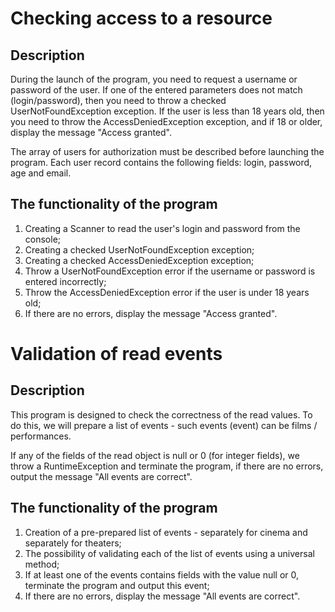 # Checking access to a resource
## Description
During the launch of the program, you need to request a username or password of the user. If one of the entered parameters does not match (login/password), then you need to throw a checked UserNotFoundException exception. If the user is less than 18 years old, then you need to throw the AccessDeniedException exception, and if 18 or older, display the message "Access granted".

The array of users for authorization must be described before launching the program. Each user record contains the following fields: login, password, age and email.

## The functionality of the program
1. Creating a Scanner to read the user's login and password from the console;
2. Creating a checked UserNotFoundException exception;
3. Creating a checked AccessDeniedException exception;
4. Throw a UserNotFoundException error if the username or password is entered incorrectly;
5. Throw the AccessDeniedException error if the user is under 18 years old;
6. If there are no errors, display the message "Access granted".

# Validation of read events
## Description
This program is designed to check the correctness of the read values. To do this, we will prepare a list of events - such events (event) can be films / performances.

If any of the fields of the read object is null or 0 (for integer fields), we throw a RuntimeException and terminate the program, if there are no errors, output the message "All events are correct".

## The functionality of the program
1. Creation of a pre-prepared list of events - separately for cinema and separately for theaters;
2. The possibility of validating each of the list of events using a universal method;
3. If at least one of the events contains fields with the value null or 0, terminate the program and output this event;
4. If there are no errors, display the message "All events are correct".
